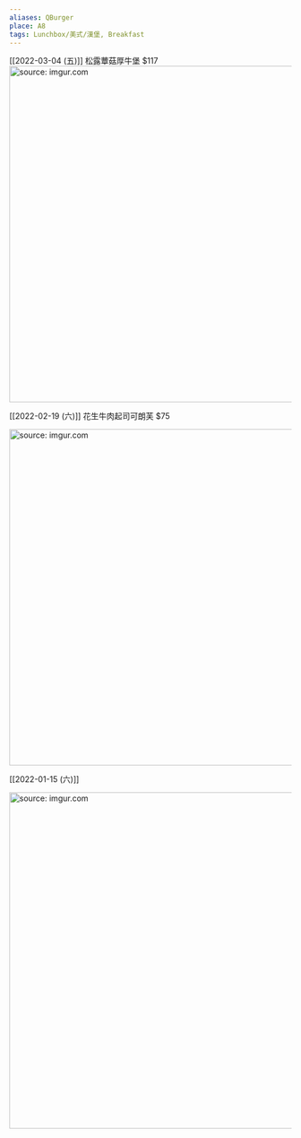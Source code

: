 ```yaml
---
aliases: QBurger
place: A8
tags: Lunchbox/美式/漢堡, Breakfast
---
```


[[2022-03-04 (五)]] 松露蕈菇厚牛堡 $117
<a href="https://imgur.com/v8BlFPZ"><img src="https://i.imgur.com/v8BlFPZ.jpg" title="source: imgur.com" width="600px"/></a>

[[2022-02-19 (六)]] 花生牛肉起司可朗芙 $75

<a href="https://imgur.com/s5UlZ0J"><img src="https://i.imgur.com/s5UlZ0J.jpg" title="source: imgur.com" width="600px"/></a>

[[2022-01-15 (六)]]

<a href="https://imgur.com/XYOE6iK"><img src="https://i.imgur.com/XYOE6iK.jpg" title="source: imgur.com" width="600px" /></a>

